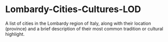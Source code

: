 # Lombardy-Cities-Cultures-LOD
A  list of cities in the Lombardy region of Italy, along with their location (province) and a brief description of their most common tradition or cultural highlight.
